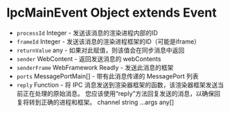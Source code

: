 # IpcMainEvent Object extends Event

* `processId` Integer - 发送该消息的渲染进程内部的ID
* `frameId` Integer - 发送该消息的渲染进程框架的ID（可能是iframe）
* `returnValue` any - 如果对此赋值，则该值会在同步消息中返回
* `sender` WebContent - 返回发送消息的 webContents
* `senderFrame` WebFramework Readly - 发送此消息的框架
* `ports` MessagePortMain[] - 带有此消息传递的 MessagePort 列表
* `reply` Function - 将 IPC 消息发送到渲染器框架的函数，该渲染器框架发送当前正在处理的原始消息。 您应该使用“reply”方法回复发送的消息，以确保回复将转到正确的进程和框架。
channel string
...args any[]
